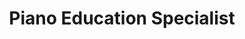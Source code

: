 ---
layout: index
title: Piano Education Specialist
menu_title: Home
feature_text: |
  piano010</span>
  <span id="highlight">Piano Education Specialist
feature_image: /assets/img/piano010-pianoles-rotterdam.jpg
excerpt: |
  Pianolessen in Rotterdam Centrum, met klassieke pianiste Selen Apaydin, een pianodocente met 20 jaar ervaring in pianolessen. Privé-pianolessen in het centrum van Rotterdam of online. Van beginners tot gevorderden, ontwikkel professionele pianovaardigheden. Leer muziektheorie, artistieke waarden en compositietechnieken. Overwin uitdagingen, vul kennisgaten op en versnel je pianoreis met de unieke begeleiding van een concertpianist.
lang: nl
page_id: home
permalink: /
---